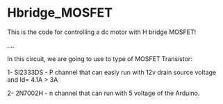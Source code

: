 # Hbridge_MOSFET

This is the code for controlling a dc motor with H bridge MOSFET!

....

In this circuit, we are going to use to type of MOSFET Transistor:

1- SI2333DS - P channel that can easly run with 12v drain source voltage and Id= 4.1A > 3A

2- 2N7002H - n channel that can run with 5 voltage of the Arduino.
